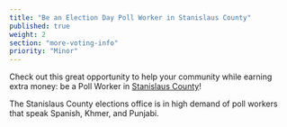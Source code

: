 ```yaml
---
title: "Be an Election Day Poll Worker in Stanislaus County"
published: true
weight: 2
section: "more-voting-info"
priority: "Minor"
---
```


Check out this great opportunity to help your community while earning extra money: be a Poll Worker in [Stanislaus County](http://www.stanvote.com/polls.shtm)!  

The Stanislaus County elections office is in high demand of poll workers that speak Spanish, Khmer, and Punjabi.